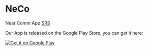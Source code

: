 # NeCo
Near Comm App
[SRS]

Our App is released on the Google Play Store, you can get it here:

<a href='https://play.google.com/store/apps/details?id=de.dhbw.neco.client&pcampaignid=MKT-Other-global-all-co-prtnr-py-PartBadge-Mar2515-1'><img alt='Get it on Google Play' src='https://play.google.com/intl/en_us/badges/images/generic/en_badge_web_generic.png'/></a>



[SRS]: https://github.com/Haus4/NeCo/blob/master/docs/SRS.md "Link to Software Requirement Spec"
